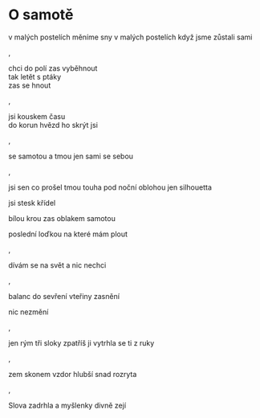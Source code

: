 O samotě
========

v malých postelích
měníme sny
v malých postelích
když jsme zůstali sami

,

chci do polí
zas vyběhnout  
tak letět s ptáky  
zas se hnout

,

jsi kouskem času  
do korun hvězd ho skrýt
jsi


,


se samotou
a tmou
jen sami
se sebou

,

jsi sen
co prošel tmou
touha
pod noční oblohou
jen silhouetta

jsi stesk křídel

bílou krou
zas oblakem
samotou

poslední loďkou
na které mám plout

,

dívám se na svět
  a nic nechci

,

balanc    do sevření
vteřiny
   zasnění

nic nezmění

,

jen rým   tři sloky
zpatříš ji
vytrhla    se ti z ruky

,

zem skonem  vzdor
hlubší
snad rozryta

,

Slova zadrhla
  a myšlenky divně zejí

